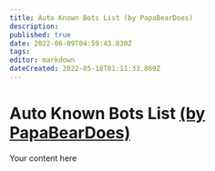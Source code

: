```yaml
---
title: Auto Known Bots List (by PapaBearDoes)
description: 
published: true
date: 2022-06-09T04:59:43.830Z
tags: 
editor: markdown
dateCreated: 2022-05-18T01:11:33.869Z
---
```


# Auto Known Bots List [(by PapaBearDoes)](https://www.twitch.tv/papabeardoes)
Your content here